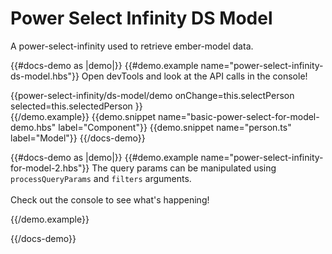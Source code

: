 # Power Select Infinity DS Model

A power-select-infinity used to retrieve ember-model data.

{{#docs-demo as |demo|}}
{{#demo.example name="power-select-infinity-ds-model.hbs"}}
Open devTools and look at the API calls in the console!

<div class="col-5 px-0">
{{power-select-infinity/ds-model/demo
                onChange=this.selectPerson
                selected=this.selectedPerson
            }}
</div>
{{/demo.example}}
{{demo.snippet name="basic-power-select-for-model-demo.hbs" label="Component"}}
{{demo.snippet name="person.ts" label="Model"}}
{{/docs-demo}}

{{#docs-demo as |demo|}}
{{#demo.example name="power-select-infinity-for-model-2.hbs"}}
The query params can be manipulated using `processQueryParams` and `filters` arguments.  
 <br>
Check out the console to see what's happening!

<div class="col-5 px-0 mt-3">

</div>
{{/demo.example}}

{{/docs-demo}}
